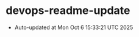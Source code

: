 # devops-readme-update
<!--START_SECTION:activity-->
- Auto-updated at Mon Oct  6 15:33:21 UTC 2025
<!--END_SECTION:activity-->
